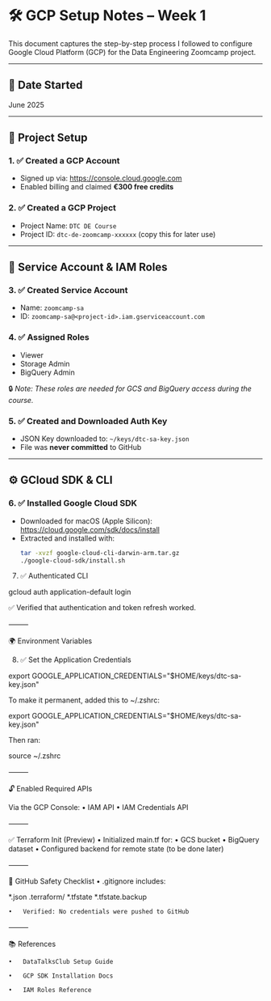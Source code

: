 
# 🛠️ GCP Setup Notes – Week 1

This document captures the step-by-step process I followed to configure Google Cloud Platform (GCP) for the Data Engineering Zoomcamp project.

---

## 📅 Date Started
June 2025

---

## 📁 Project Setup

### 1. ✅ Created a GCP Account
- Signed up via: https://console.cloud.google.com
- Enabled billing and claimed **€300 free credits**

### 2. ✅ Created a GCP Project
- Project Name: `DTC DE Course`
- Project ID: `dtc-de-zoomcamp-xxxxxx` (copy this for later use)

---

## 👤 Service Account & IAM Roles

### 3. ✅ Created Service Account
- Name: `zoomcamp-sa`
- ID: `zoomcamp-sa@<project-id>.iam.gserviceaccount.com`

### 4. ✅ Assigned Roles
- Viewer
- Storage Admin
- BigQuery Admin

🔒 _Note: These roles are needed for GCS and BigQuery access during the course._

### 5. ✅ Created and Downloaded Auth Key
- JSON Key downloaded to: `~/keys/dtc-sa-key.json`
- File was **never committed** to GitHub

---

## ⚙️ GCloud SDK & CLI

### 6. ✅ Installed Google Cloud SDK
- Downloaded for macOS (Apple Silicon): https://cloud.google.com/sdk/docs/install
- Extracted and installed with:
  ```bash
  tar -xvzf google-cloud-cli-darwin-arm.tar.gz
  ./google-cloud-sdk/install.sh

7. ✅ Authenticated CLI

gcloud auth application-default login

✅ Verified that authentication and token refresh worked.

⸻

🌍 Environment Variables

8. ✅ Set the Application Credentials

export GOOGLE_APPLICATION_CREDENTIALS="$HOME/keys/dtc-sa-key.json"

To make it permanent, added this to ~/.zshrc:

export GOOGLE_APPLICATION_CREDENTIALS="$HOME/keys/dtc-sa-key.json"

Then ran:

source ~/.zshrc



⸻

🔓 Enabled Required APIs

Via the GCP Console:
	•	IAM API
	•	IAM Credentials API

⸻

✅ Terraform Init (Preview)
	•	Initialized main.tf for:
	•	GCS bucket
	•	BigQuery dataset
	•	Configured backend for remote state (to be done later)

⸻

🚫 GitHub Safety Checklist
	•	.gitignore includes:

*.json
.terraform/
*.tfstate
*.tfstate.backup


	•	Verified: No credentials were pushed to GitHub

⸻

📚 References

	•	DataTalksClub Setup Guide

	•	GCP SDK Installation Docs

	•	IAM Roles Reference



